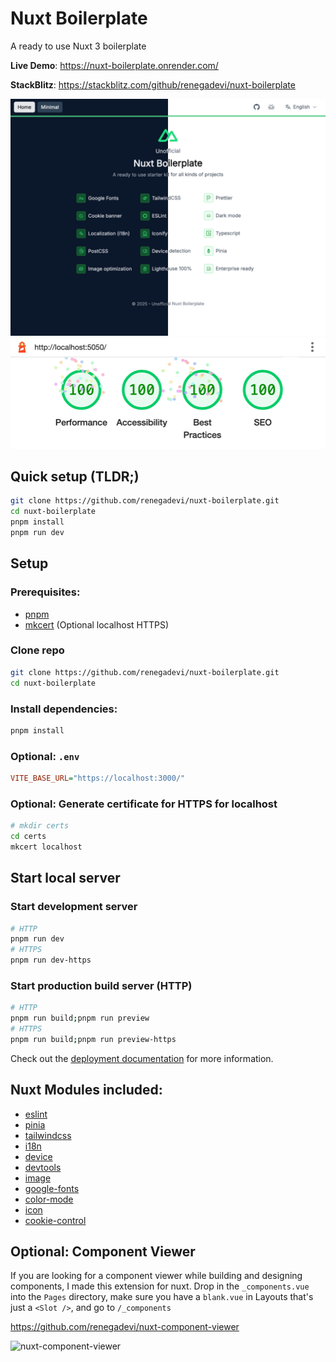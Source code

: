 # Nuxt Boilerplate

A ready to use Nuxt 3 boilerplate

**Live Demo**: https://nuxt-boilerplate.onrender.com/

**StackBlitz**: https://stackblitz.com/github/renegadevi/nuxt-boilerplate

![screenshot](https://raw.githubusercontent.com/renegadevi/nuxt-boilerplate/main/.github/screenshot.png)
![lighthouse](https://github.com/renegadevi/nuxt-boilerplate/blob/e806bae6efec29a19579d7cf76ef683ffe980917/.github/lighthouse.png)

## Quick setup (TLDR;)
```bash
git clone https://github.com/renegadevi/nuxt-boilerplate.git
cd nuxt-boilerplate
pnpm install
pnpm run dev
```

## Setup

### Prerequisites:

- [pnpm](https://pnpm.io/)
- [mkcert](https://github.com/FiloSottile/mkcert) (Optional localhost HTTPS)

### Clone repo
```bash
git clone https://github.com/renegadevi/nuxt-boilerplate.git
cd nuxt-boilerplate
```

### Install dependencies:

```bash
pnpm install
```

### Optional: `.env`

```ini
VITE_BASE_URL="https://localhost:3000/"
```

### Optional: Generate certificate for HTTPS for localhost

```bash
# mkdir certs
cd certs
mkcert localhost
```

## Start local server

### Start development server

```bash
# HTTP
pnpm run dev
# HTTPS
pnpm run dev-https
```

### Start production build server (HTTP)

```bash
# HTTP
pnpm run build;pnpm run preview
# HTTPS
pnpm run build;pnpm run preview-https
```

Check out the [deployment documentation](https://nuxt.com/docs/getting-started/deployment) for more information.

## Nuxt Modules included:

- [eslint](https://nuxt.com/modules/eslint)
- [pinia](https://nuxt.com/modules/pinia)
- [tailwindcss](https://nuxt.com/modules/tailwindcss)
- [i18n](https://nuxt.com/modules/i18n)
- [device](https://nuxt.com/modules/device)
- [devtools](https://nuxt.com/modules/devtools)
- [image](https://nuxt.com/modules/image)
- [google-fonts](https://nuxt.com/modules/google-fonts)
- [color-mode](https://nuxt.com/modules/color-mode)
- [icon](https://nuxt.com/modules/icon)
- [cookie-control](https://nuxt.com/modules/cookie-control)


## Optional: Component Viewer

If you are looking for a component viewer while building and designing components, I made this extension for nuxt. Drop in the `_components.vue` into the `Pages` directory, make sure you have a `blank.vue` in Layouts that's just a `<Slot />`, and go to `/_components`

https://github.com/renegadevi/nuxt-component-viewer

![nuxt-component-viewer](https://raw.githubusercontent.com/renegadevi/nuxt-component-viewer/6ca97e434ccd52d0949712ca39420529d37b3b5b/.github/screenshot-1.png)
